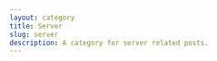 ```yaml
---
layout: category
title: Server
slug: server
description: A category for server related posts.
---
```

